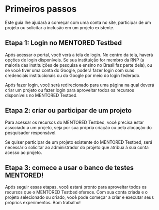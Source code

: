 # Primeiros passos

Este guia lhe ajudará a começar com uma conta no site, participar de um projeto ou solicitar a inclusão em um projeto existente.

## Etapa 1: Login no MENTORED Testbed

Após acessar o portal, você verá a tela de login. No centro da tela, haverá opções de login disponíveis. Se sua instituição for membro da RNP (a maioria das instituições de pesquisa e ensino no Brasil faz parte dela), ou se você tiver uma conta do Google, poderá fazer login com suas credenciais institucionais ou do Google por meio do login federado.

<!-- Após fazer o login, será solicitado que você aceite os termos e condições de uso. Certifique-se de lê-los cuidadosamente antes de aceitar. -->

Após fazer login, você será redirecionado para uma página na qual deverá criar um projeto ou fazer login para aproveitar todos os recursos disponíveis no MENTORED Testbed.

## Etapa 2: criar ou participar de um projeto

Para acessar os recursos do MENTORED Testbed, você precisa estar associado a um projeto, seja por sua própria criação ou pela alocação do pesquisador responsável.

Se quiser participar de um projeto existente do MENTORED Testbed, será necessário solicitar ao administrador do projeto que atribua à sua conta acesso ao projeto. 

## Etapa 3: comece a usar o banco de testes MENTORED!

Após seguir essas etapas, você estará pronto para aproveitar todos os recursos que o MENTORED Testbed oferece. Com sua conta criada e o projeto selecionado ou criado, você pode começar a criar e executar seus próprios experimentos. Bom trabalho!
